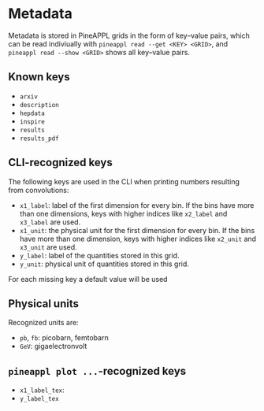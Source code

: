 Metadata
========

Metadata is stored in PineAPPL grids in the form of key–value pairs, which can
be read indiviually with `pineappl read --get <KEY> <GRID>`, and `pineappl read
--show <GRID>` shows all key–value pairs.

Known keys
----------

- `arxiv`
- `description`
- `hepdata`
- `inspire`
- `results`
- `results_pdf`

CLI-recognized keys
-------------------

The following keys are used in the CLI when printing numbers resulting from
convolutions:

- `x1_label`: label of the first dimension for every bin. If the bins have more
  than one dimensions, keys with higher indices like `x2_label` and `x3_label`
  are used.
- `x1_unit`: the physical unit for the first dimension for every bin. If the
  bins have more than one dimension, keys with higher indices like `x2_unit`
  and `x3_unit` are used.
- `y_label`: label of the quantities stored in this grid.
- `y_unit`: physical unit of quantities stored in this grid.

For each missing key a default value will be used

Physical units
--------------

Recognized units are:

- `pb`, `fb`: picobarn, femtobarn
- `GeV`: gigaelectronvolt

`pineappl plot ...`-recognized keys
-----------------------------------

- `x1_label_tex`:
- `y_label_tex`
